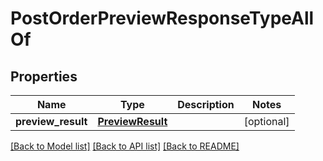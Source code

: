 # PostOrderPreviewResponseTypeAllOf

## Properties
Name | Type | Description | Notes
------------ | ------------- | ------------- | -------------
**preview_result** | [**PreviewResult**](PreviewResult.md) |  | [optional] 

[[Back to Model list]](../README.md#documentation-for-models) [[Back to API list]](../README.md#documentation-for-api-endpoints) [[Back to README]](../README.md)


